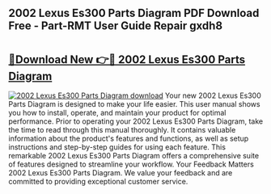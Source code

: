 ## 2002 Lexus Es300 Parts Diagram PDF Download Free - Part-RMT User Guide Repair gxdh8

# <h2><a href="http://dfpbts.blite.top/?on=2002+Lexus+Es300+Parts+Diagram">🔗Download New 👉🔴 2002 Lexus Es300 Parts Diagram</a></h2>

[![2002 Lexus Es300 Parts Diagram download](https://i.imgur.com/lujVjoI.png)](http://dfpbts.blite.top/?on=2002+Lexus+Es300+Parts+Diagram)
Your new 2002 Lexus Es300 Parts Diagram is designed to make your life easier. This user manual shows you how to install, operate, and maintain your product for optimal performance. Prior to operating your 2002 Lexus Es300 Parts Diagram, take the time to read through this manual thoroughly. It contains valuable information about the product's features and functions, as well as setup instructions and step-by-step guides for using each feature. This remarkable 2002 Lexus Es300 Parts Diagram offers a comprehensive suite of features designed to streamline your workflow. Your Feedback Matters 2002 Lexus Es300 Parts Diagram. We value your feedback and are committed to providing exceptional customer service.
